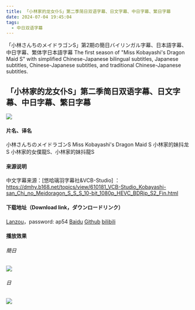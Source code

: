 ```yaml
---
title: 「小林家的龙女仆S」第二季简日双语字幕、日文字幕、中日字幕、繁日字幕
date: 2024-07-04 19:45:04
tags:
  - 中日双语字幕
---
```


「小林さんちのメイドラゴンS」第2期の簡日バイリンガル字幕、日本語字幕、中日字幕、繁体字日本語字幕
The first season of "Miss Kobayashi's Dragon Maid S" with simplified Chinese-Japanese bilingual subtitles, Japanese subtitles, Chinese-Japanese subtitles, and traditional Chinese-Japanese subtitles.

<!-- more -->

## 「小林家的龙女仆S」第二季简日双语字幕、日文字幕、中日字幕、繁日字幕

![](https://raw.githubusercontent.com.lwtdzh.ip-ddns.com/lwtdzh/imghost/master/img/20241219193314975.jpg)

#### 片名、译名
小林さんちのメイドラゴンS
Miss Kobayashi's Dragon Maid S
小林家的妹抖龙S
小林家的女僕龍S、小林家的妹抖龍S

#### 来源说明
中文字幕来源：[悠哈璃羽字幕社&VCB-Studio] ：https://dmhy.b168.net/topics/view/610181_VCB-Studio_Kobayashi-san_Chi_no_Meidoragon_S_S_S_10-bit_1080p_HEVC_BDRip_S2_Fin.html

#### 下载地址（Download link，ダウンロードリンク）
[Lanzou](https://www.lanzoub.com/b0r9cw6da)，password: ap54
[Baidu](https://pan.baidu.com/s/1L7lWo-qfZHb2OSePc4wbMA?pwd=51g3)
[Github](https://github.com/lwtdzh/imghost/blob/master/subs/%E5%B0%8F%E6%9E%97%E5%AE%B6%E7%9A%84%E9%BE%8D%E5%A5%B3%E5%83%95S2.zip)
[bilibili](已被阿瓦隆，這也是開本博客的原因)

#### 播放效果
###### 簡日
![](https://raw.githubusercontent.com.lwtdzh.ip-ddns.com/lwtdzh/imghost/master/img/20241218210929266.jpg)
###### 日
![](https://raw.githubusercontent.com.lwtdzh.ip-ddns.com/lwtdzh/imghost/master/img/20241218210934187.jpg)

